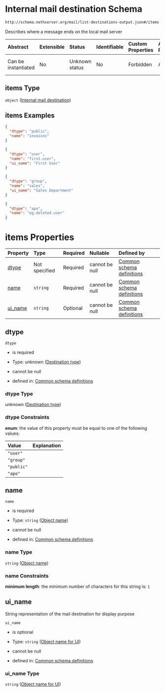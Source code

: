 # Internal mail destination Schema

```txt
http://schema.nethserver.org/mail/list-destinations-output.json#/items
```

Describes where a message ends on the local mail server

| Abstract            | Extensible | Status         | Identifiable | Custom Properties | Additional Properties | Access Restrictions | Defined In                                                                                   |
| :------------------ | :--------- | :------------- | :----------- | :---------------- | :-------------------- | :------------------ | :------------------------------------------------------------------------------------------- |
| Can be instantiated | No         | Unknown status | No           | Forbidden         | Allowed               | none                | [list-destinations-output.json\*](mail/list-destinations-output.json "open original schema") |

## items Type

`object` ([Internal mail destination](mail-defs-internal-mail-destination.md))

## items Examples

```json
{
  "dtype": "public",
  "name": "invoices"
}
```

```json
{
  "dtype": "user",
  "name": "first.user",
  "ui_name": "First User"
}
```

```json
{
  "dtype": "group",
  "name": "sales",
  "ui_name": "Sales Department"
}
```

```json
{
  "dtype": "apo",
  "name": "eg.deleted.user"
}
```

# items Properties

| Property             | Type          | Required | Nullable       | Defined by                                                                                                                                                                                     |
| :------------------- | :------------ | :------- | :------------- | :--------------------------------------------------------------------------------------------------------------------------------------------------------------------------------------------- |
| [dtype](#dtype)      | Not specified | Required | cannot be null | [Common schema definitions](mail-defs-internal-mail-destination-properties-destination-type.md "http://schema.nethserver.org/mail.json#/$defs/mail-destination-internal/properties/dtype")     |
| [name](#name)        | `string`      | Required | cannot be null | [Common schema definitions](mail-defs-internal-mail-destination-properties-object-name.md "http://schema.nethserver.org/mail.json#/$defs/mail-destination-internal/properties/name")           |
| [ui\_name](#ui_name) | `string`      | Optional | cannot be null | [Common schema definitions](mail-defs-internal-mail-destination-properties-object-name-for-ui.md "http://schema.nethserver.org/mail.json#/$defs/mail-destination-internal/properties/ui_name") |

## dtype



`dtype`

* is required

* Type: unknown ([Destination type](mail-defs-internal-mail-destination-properties-destination-type.md))

* cannot be null

* defined in: [Common schema definitions](mail-defs-internal-mail-destination-properties-destination-type.md "http://schema.nethserver.org/mail.json#/$defs/mail-destination-internal/properties/dtype")

### dtype Type

unknown ([Destination type](mail-defs-internal-mail-destination-properties-destination-type.md))

### dtype Constraints

**enum**: the value of this property must be equal to one of the following values:

| Value      | Explanation |
| :--------- | :---------- |
| `"user"`   |             |
| `"group"`  |             |
| `"public"` |             |
| `"apo"`    |             |

## name



`name`

* is required

* Type: `string` ([Object name](mail-defs-internal-mail-destination-properties-object-name.md))

* cannot be null

* defined in: [Common schema definitions](mail-defs-internal-mail-destination-properties-object-name.md "http://schema.nethserver.org/mail.json#/$defs/mail-destination-internal/properties/name")

### name Type

`string` ([Object name](mail-defs-internal-mail-destination-properties-object-name.md))

### name Constraints

**minimum length**: the minimum number of characters for this string is: `1`

## ui\_name

String representation of the mail destination for display purpose

`ui_name`

* is optional

* Type: `string` ([Object name for UI](mail-defs-internal-mail-destination-properties-object-name-for-ui.md))

* cannot be null

* defined in: [Common schema definitions](mail-defs-internal-mail-destination-properties-object-name-for-ui.md "http://schema.nethserver.org/mail.json#/$defs/mail-destination-internal/properties/ui_name")

### ui\_name Type

`string` ([Object name for UI](mail-defs-internal-mail-destination-properties-object-name-for-ui.md))
